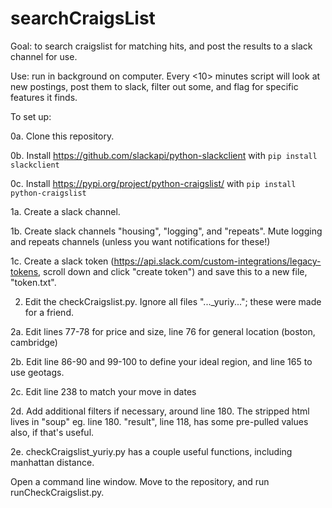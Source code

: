 # searchCraigsList

Goal: to search craigslist for matching hits, and post the results to a slack channel for use.

Use: run in background on computer. Every <10> minutes script will look at new postings, post them to slack, filter out some, and flag for specific features it finds.


To set up:

0a. Clone this repository.

0b. Install https://github.com/slackapi/python-slackclient with `pip install slackclient`

0c. Install https://pypi.org/project/python-craigslist/ with `pip install python-craigslist`


1a. Create a slack channel.

1b. Create slack channels "housing", "logging", and "repeats". Mute logging and repeats channels (unless you want notifications for these!)

1c. Create a slack token (https://api.slack.com/custom-integrations/legacy-tokens, scroll down and click "create token") and save this to a new file, "token.txt".


2. Edit the checkCraigslist.py. Ignore all files "...\_yuriy..."; these were made for a friend.

2a. Edit lines 77-78 for price and size, line 76 for general location (boston, cambridge)

2b. Edit line 86-90 and 99-100 to define your ideal region, and line 165 to use geotags.

2c. Edit line 238 to match your move in dates

2d. Add additional filters if necessary, around line 180. The stripped html lives in "soup" eg. line 180. "result", line 118, has some pre-pulled values also, if that's useful.

2e. checkCraigslist_yuriy.py has a couple useful functions, including manhattan distance.


Open a command line window. Move to the repository, and run runCheckCraigslist.py.
